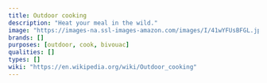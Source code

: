 ```yaml
---
title: Outdoor cooking
description: "Heat your meal in the wild."
image: "https://images-na.ssl-images-amazon.com/images/I/41wYFUsBFGL.jpg"
brands: []
purposes: [outdoor, cook, bivouac]
qualities: []
types: []
wiki: "https://en.wikipedia.org/wiki/Outdoor_cooking"
---
```

